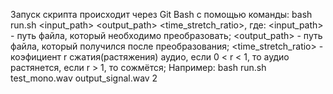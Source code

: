 Запуск скрипта происходит через Git Bash с помощью команды: 
bash run.sh <input_path> <output_path> <time_stretch_ratio>, где: 
<input_path> - путь файла, который необходимо преобразовать; 
<output_path> - путь файла, который получился после преобразования;
<time_stretch_ratio> - коэфициент r сжатия(растяжения) аудио, если 0 < r < 1, то аудио растянется, если r > 1, то сожмётся;
Например:
bash run.sh test_mono.wav output_signal.wav 2
